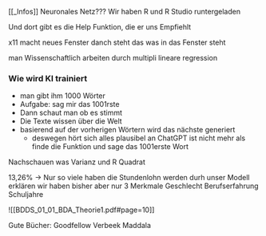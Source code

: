 [[_Infos]]
Neuronales Netz???
Wir haben R und R Studio runtergeladen

Und dort gibt es die Help Funktion, die er uns Empfiehlt

x11 macht neues Fenster
danch steht das was in das Fenster steht

man Wissenschaftlich arbeiten durch multipli lineare regression

### Wie wird KI trainiert
- man gibt ihm 1000 Wörter 
- Aufgabe: sag mir das 1001rste 
- Dann schaut man ob es stimmt
- Die Texte wissen über die Welt
- basierend auf der vorherigen Wörtern wird das nächste generiert 
	- deswegen hört sich alles plausibel an
	ChatGPT ist nicht mehr als finde die Funktion und sage das 1001erste Wort 

Nachschauen was Varianz und R Quadrat 

13,26%
-> Nur so viele haben die Stundenlohn werden durh unser Modell erklären wir haben bisher aber nur 3 Merkmale
	Geschlecht
	Berufserfahrung
	Schuljahre

![[BDDS_01_01_BDA_Theorie1.pdf#page=10]]

Gute Bücher:
Goodfellow
Verbeek
Maddala

